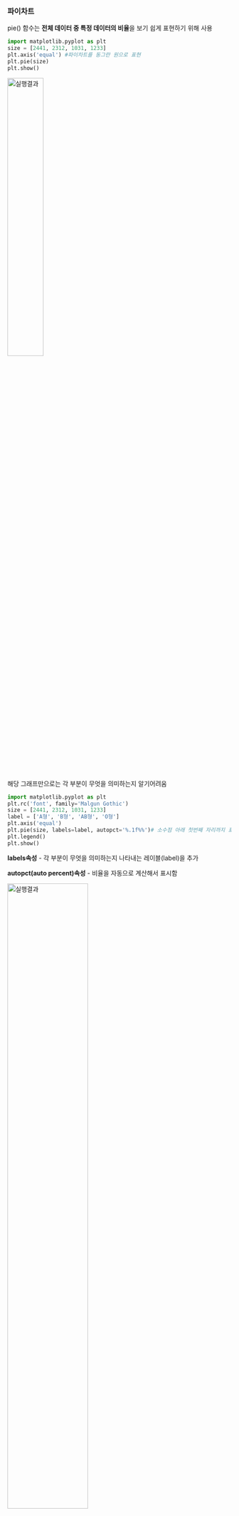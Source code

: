 ### 파이차트

pie() 함수는 **전체 데이터 중 특정 데이터의 비율**을 보기 쉽게 표현하기 위해 사용 

``` python
import matplotlib.pyplot as plt
size = [2441, 2312, 1031, 1233]
plt.axis('equal') #파이차트를 동그란 원으로 표현
plt.pie(size)
plt.show()
```

<img src="https://user-images.githubusercontent.com/58063806/76631103-74546d80-6584-11ea-8b44-4ea93fb6d31a.JPG" alt="실행결과" width=40% />

해당 그래프만으로는 각 부분이 무엇을 의미하는지 알기어려움

``` python
import matplotlib.pyplot as plt
plt.rc('font', family='Malgun Gothic')
size = [2441, 2312, 1031, 1233]
label = ['A형', 'B형', 'AB형', 'O형']
plt.axis('equal')
plt.pie(size, labels=label, autopct='%.1f%%')# 소수점 아래 첫번째 자리까지 표시
plt.legend()
plt.show()
```

**labels속성** -  각 부분이 무엇을 의미하는지 나타내는 레이블(label)을 추가

**autopct(auto percent)속성** - 비율을 자동으로 계산해서 표시함

<img src="https://user-images.githubusercontent.com/58063806/76631096-728aaa00-6584-11ea-8d96-7f25f3b781fc.JPG" alt="실행결과" width=60% />

``` python
import matplotlib.pyplot as plt
plt.rc('font', family='Malgun Gothic')
size = [2441, 2312, 1031, 1233]
label = ['A형', 'B형', 'AB형', 'O형']
color = ['darkmagenta', 'deeppink', 'hotpink', 'pink']
plt.axis('equal')
plt.pie(size, labels=label, autopct='%.1f%%', colors=color, explode=(0,0,0.1,0))
#AB형 강조
plt.legend()
plt.show()
```

**colors속성** - 각 부분에 대해 색을 정해줌

**explode속성** - 특정 부분을 돌출되게 만들어줌(0은 돌출안되게), 특정 부분을 강조해주는 효과

<img src="https://user-images.githubusercontent.com/58063806/76631099-73bbd700-6584-11ea-950b-68097fe5903f.JPG" alt="실행결과" width=50% />

### 파이차트를 이용한 인구 비율

``` python
import csv
f = open('gender.csv')
data = csv.reader(f)
size = []
name = input('찾고 싶은 지역의 이름 : ')
for row in data:
    if name in row[0]:
        m = 0
        f = 0
        for i in range(101)
        	m += int(row[i+3].replace(',',''))
            f += int(row[i+106].replace(',',''))
       	break
size.append(m)# 남성 인구 데이터 추가
size.append(f)# 여성 인구 데이터 추가
print(size)
import matplotlib.pyplot as plt
plt.rc('font', family='Malgun Gothic')
color = ['crimson', 'darkcyan']
plt.axis('equal')
plt.pie(size, labels=[남, 여], colors = color, autopct="%.2%%", startangle=90)
#소수점 두자리까지
plt.title(name + ' 지역의 남녀 성별 비율')
plt.show()
```

**startangle속성** - 파이차트의 시작 각도를 정함(90도로 설정하면 반시계방향으로 90도 이동하며, 

12시 정각에서 마지막 부분의 값부터 그래프를 시작함)

EX) 남, 여 순이지만 12시정각에서 여자 데이터부터 시작

<img src="https://user-images.githubusercontent.com/58063806/76631368-f2b10f80-6584-11ea-807e-92839ff83fb9.JPG" alt="실행결과" width=50% />

###  산점도

산점도는 가로축과 세로축을 기준으로 두 요소가 서로 어떤 관계를 맺고 있는지를 파악하기 쉽게 나타낸 그래프

``` python
import matplotlib.pyplot as plt
plt.scatter([1,2,3,4], [10,30,20,40], c=['red', 'blue', 'green', 'gold'], s=[100,200,250,300])
plt.show()
```

c(color)속성 - 각 점의 색상을 정함

s(size)속성 - 각 점의 크기를 정함

<img src="https://user-images.githubusercontent.com/58063806/76937410-1afb8e00-6938-11ea-90ff-0f3b2928a764.JPG" alt="실행결과" width=60% />

``` python
import matplotlib.pyplot as plt
plt.scatter([1,2,3,4], [10,30,20,40], c=range(4), cmap='jet', s=[100,200,250,300])
#jet컬러맵 - 무지개색과 비슷
plt.colorbar()
plt.show()
```

c=range(4) : 4개의 점들을 각각 다른색으로 표현하기 위해서 사용

cmap속성 - 컬러바에 사용될 색상의 종류를 정할 수 있음

<img src="https://user-images.githubusercontent.com/58063806/76937411-1b942480-6938-11ea-8768-10216c64687d.JPG" alt="실행결과" width=60% />

``` python
import csv
f = open('gender.csv')
data = csv.reader(f)
m = []
f = []
name = input('궁금한 동네 입력 : ')
for row in data:
    if name in row[0]:
        for i in range(3, 104):
            m.append(int(row[i].replace(',','')))
            f.append(int(row[i+103].replace(',','')))
        break
import matplotlib.pyplot as plt
plt.scatter(m, f, c=range(101), alpha=0.5, cmap='jet')
plt.colorbar()
plt.plot(range(max(m)), range(max(m)), 'g')# 남성 인구중 가장 큰 값을 기준
plt.show()
```

alpha속성 - 투명도를 조절할 수 있으며 0에 가까울수록 투명하고 1에 가까울수록 불투명하다

##### plt.plot()으로 남성 인구수 중 가장 큰 값을 기준으로 y=x 형태의 직선 (**추세선**)을 만들어서 **해당 나이대에서**

**어떤 성별의 인구가 더 많은지** 보기 쉽게함

<img src="https://user-images.githubusercontent.com/58063806/76938215-96117400-6939-11ea-84d6-75241e98e35c.JPG" alt="실행결과" width=60% />

``` python
import csv
import math
f = open('gender.csv')
data = csv.reader(f)
m = []
f = []
size = []
name = input('궁금한 동네 입력 : ')
for row in data:
    if name in row[0]:
        for i in range(3, 104):
            m.append(int(row[i].replace(',','')))
            f.append(int(row[i+103].replace(',','')))       				  				  		size.append(math.sqrt(int(row[i].replace(',',''))+                    										  int(row[i+103].replace(',',''))))
        break
import matplotlib.pyplot as plt
plt.style.use('ggplot')
plt.rc('font', family='Malgun Gothic')
plt.figure(figsize=(10,5), dpi=300)
plt.title(name+' 지역의 성별 인구 그래프')
plt.scatter(m, f, c=range(101), alpha=0.5, cmap='jet', s=size)
plt.colorbar()
plt.plot(range(max(m)), range(max(m)), 'g')
plt.xlabel('남성 인구수')# x축에 레이블 추가
plt.ylabel('여성 인구수')# y축에 레이블 추가
plt.show()
```

size리스트에 각 연령의 남성과 여성 인구수를 합친 값을 넣어주고 그 값의 크기에 따라 점들의 색을 결정

(color속성에 점들의 크기가 들어가있는 size리스트를 넣어주면 크기에 따라 점들의 색 표현가능)

- 남녀인구수의 합에 sqrt로 제곱근을 취해주지 않았을때

<img src="https://user-images.githubusercontent.com/58063806/76937413-1b942480-6938-11ea-98b5-797ad2170948.JPG" alt="실행결과" width=80% />

- 남녀인구수의 합에 sqrt로 제곱근을 취해주었을 때

<img src="https://user-images.githubusercontent.com/58063806/76937407-19ca6100-6938-11ea-9e8a-38763642265c.JPG" alt="실행결과" width=80% />



